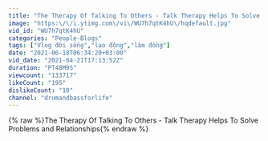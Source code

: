```yaml
---
title: "The Therapy Of Talking To Others - Talk Therapy Helps To Solve Problems and Relationships"
image: "https:\/\/i.ytimg.com\/vi\/WU7h7qtK4hU\/hqdefault.jpg"
vid_id: "WU7h7qtK4hU"
categories: "People-Blogs"
tags: ["Vlog đời sống","lao động","làm đồng"]
date: "2021-06-18T06:34:20+03:00"
vid_date: "2021-04-21T17:13:52Z"
duration: "PT48M9S"
viewcount: "133717"
likeCount: "195"
dislikeCount: "10"
channel: "drumandbassforlife"
---
```

{% raw %}The Therapy Of Talking To Others - Talk Therapy Helps To Solve Problems and Relationships{% endraw %}
